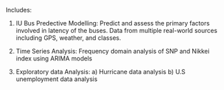 

Includes:

1) IU Bus Predective Modelling: Predict and assess the primary factors involved in latency of the buses. Data from multiple real-world sources including GPS, weather, and classes.

2) Time Series Analysis: Frequency domain analysis of SNP and Nikkei index using ARIMA models

3) Exploratory data Analysis: a) Hurricane data analysis b) U.S unemployment data analysis 
